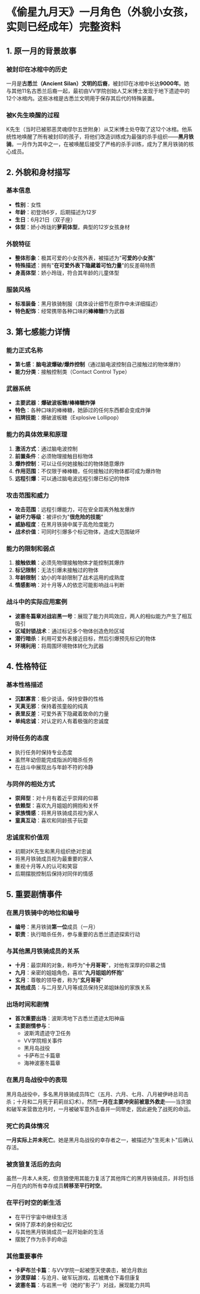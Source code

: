 # 《偷星九月天》一月角色（外貌小女孩，实则已经成年）完整资料

## 1. 原一月的背景故事

### 被封印在冰棺中的历史
一月是**古悉兰（Ancient Silan）文明的后裔**，被封印在冰棺中长达**9000年**。她与其他11名古悉兰后裔一起，最初由VV学院创始人艾米博士发现于地下遗迹中的12个冰棺内。这些冰棺是古悉兰文明用于保存其后代的特殊装置。

### 被K先生唤醒的过程
K先生（当时已被邪恶灵魂缪尔五世附身）从艾米博士处夺取了这12个冰棺。他系统性地唤醒了所有被封印的孩子，将他们改造训练成为最强的杀手组织——**黑月铁骑**。一月作为其中之一，在被唤醒后接受了严格的杀手训练，成为了黑月铁骑的核心成员。

## 2. 外貌和身材描写

### 基本信息
- **性别**：女性
- **年龄**：初登场6岁，后期描述为12岁
- **生日**：6月21日（双子座）
- **体型**：娇小玲珑的**萝莉体型**，典型的12岁女孩身材

### 外貌特征
- **整体形象**：极其可爱的小女孩外表，被描述为"**可爱的小女孩**"
- **特殊描述**：拥有"**在可爱外表下隐藏着可怕力量**"的反差萌特质
- **身高体型**：娇小玲珑，符合其年龄的儿童体型

### 服装风格
- **标准装备**：黑月铁骑制服（具体设计细节在原作中未详细描述）
- **特色配饰**：经常携带各种口味的**棒棒糖**作为武器

## 3. 第七感能力详情

### 能力正式名称
- **第七感**：**脑电波爆破/爆炸控制**（通过脑电波控制自己接触过的物体爆炸）
- **能力分类**：接触控制类（Contact Control Type）

### 武器系统
- **主要武器**：**爆破波板糖/棒棒糖炸弹**
- **特色**：各种口味的棒棒糖，她舔过的任何东西都会变成炸弹
- **招牌技能**：爆破波板糖（Explosive Lollipop）

### 能力的具体效果和原理
1. **激活方式**：通过脑电波控制
2. **前置条件**：必须物理接触目标物体
3. **爆炸控制**：可以让任何她接触过的物体随意爆炸
4. **作用范围**：不仅限于棒棒糖，任何接触过的物体都可成为爆炸物
5. **远程引爆**：可以通过脑电波远程引爆已标记的物体

### 攻击范围和威力
- **攻击范围**：远程引爆能力，可在安全距离外触发爆炸
- **破坏力等级**：被评价为"**很危险的技能**"
- **威胁程度**：在黑月铁骑中属于高危险度能力
- **战术价值**：可同时引爆多个标记物体，造成大范围破坏

### 能力的限制和弱点
1. **接触依赖**：必须先物理接触物体才能控制其爆炸
2. **标记限制**：无法引爆未接触过的物体
3. **年龄限制**：幼小的年龄限制了战术运用的成熟度
4. **情感影响**：对十月等人的依恋可能影响战斗判断

### 战斗中的实际应用案例
- **波塞冬篇章对战岩黑一号**：展现了能力共鸣效应，两人的相似能力产生了相互吸引
- **区域封锁战术**：通过标记多个物体创造危险区域
- **潜行暗杀**：利用可爱外表接近目标，然后引爆预先标记的物体
- **环境利用**：将周围环境物体转化为武器

## 4. 性格特征

### 基本性格描述
- **沉默寡言**：极少说话，保持安静的性格
- **天真无邪**：保持着孩童般的纯真
- **表里反差**：可爱外表下隐藏着致命的力量
- **单纯忠诚**：对认定的人有着极强的忠诚度

### 对待任务的态度
- 执行任务时保持专业态度
- 虽然年幼但能完成指派的暗杀任务
- 在战斗中展现出与年龄不符的冷静

### 与同伴的相处方式
- **崇拜型**：对十月有着近乎崇拜的仰慕
- **依赖型**：喜欢九月姐姐的拥抱和关怀
- **家族情感**：将黑月铁骑成员视为家人
- **童真互动**：喜欢和同龄孩子玩耍

### 忠诚度和价值观
- 初期对K先生和黑月组织绝对忠诚
- 将黑月铁骑成员视为最重要的家人
- 重视十月等人的认可和笑容
- 后期摆脱控制后保持对同伴的情感

## 5. 重要剧情事件

### 在黑月铁骑中的地位和编号
- **编号**：黑月铁骑**第一位**成员（一月）
- **职责**：执行暗杀任务，参与重要的古悉兰遗迹探索行动

### 与其他黑月铁骑成员的关系
- **十月**：最崇拜的对象，称呼为"**十月哥哥**"，对他有深厚的仰慕之情
- **九月**：亲密的姐姐角色，喜欢"**九月姐姐的怀抱**"
- **玄月**：尊敬的领导者，称为"**玄月哥哥**"
- **其他成员**：与二月至八月等成员保持兄弟姐妹般的家族关系

### 出场时间和剧情
- **首次重要出场**：波斯湾地下古悉兰遗迹太阳神庙
- **主要剧情参与**：
  - 波斯湾遗迹守卫任务
  - VV学院相关事件
  - 黑月岛战役
  - 卡萨布兰卡篇章
  - 海神波塞冬篇章

### 在黑月岛战役中的表现
黑月岛战役中，多名黑月铁骑成员阵亡（五月、六月、七月、八月被伊峙总司击杀；十月和二月死于莉莉丝幻术）。然而**一月在主要冲突前被意外救走**——当贪狼和破军来营救沧月时，一月被破军意外击昏并一同带走，因此避免了战死的命运。

### 死亡的具体情况
**一月实际上并未死亡**。她是黑月岛战役的幸存者之一，被描述为"生死未卜"后确认存活。

### 被贪狼复活后的去向
虽然一月本人未死，但贪狼使用其能力复活了其他阵亡的黑月铁骑成员，并将包括一月在内的所有幸存成员**转移至平行时空**。

### 在平行时空的新生活
- 在平行宇宙中继续生活
- 保持了原本的身份和记忆
- 与其他黑月铁骑成员一起开始新的生活
- 摆脱了作为杀手的命运

### 其他重要事件
- **卡萨布兰卡篇**：与VV学院一起被堕天使袭击，被沧月救出
- **沙漠穿越**：与沧月、破军玩游戏，后被鹰仓下毒但康复
- **波塞冬篇**：与岩黑一号（她的"影子"）对战，展现能力共鸣
